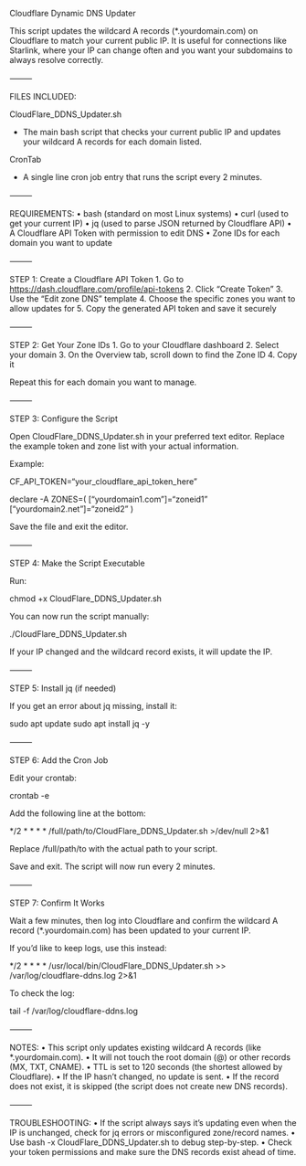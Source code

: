 Cloudflare Dynamic DNS Updater

This script updates the wildcard A records (*.yourdomain.com) on Cloudflare to match your current public IP. It is useful for connections like Starlink, where your IP can change often and you want your subdomains to always resolve correctly.

⸻

FILES INCLUDED:

CloudFlare_DDNS_Updater.sh
- The main bash script that checks your current public IP and updates your wildcard A records for each domain listed.

CronTab
- A single line cron job entry that runs the script every 2 minutes.

⸻

REQUIREMENTS:
	•	bash (standard on most Linux systems)
	•	curl (used to get your current IP)
	•	jq (used to parse JSON returned by Cloudflare API)
	•	A Cloudflare API Token with permission to edit DNS
	•	Zone IDs for each domain you want to update

⸻

STEP 1: Create a Cloudflare API Token
	1.	Go to https://dash.cloudflare.com/profile/api-tokens
	2.	Click “Create Token”
	3.	Use the “Edit zone DNS” template
	4.	Choose the specific zones you want to allow updates for
	5.	Copy the generated API token and save it securely

⸻

STEP 2: Get Your Zone IDs
	1.	Go to your Cloudflare dashboard
	2.	Select your domain
	3.	On the Overview tab, scroll down to find the Zone ID
	4.	Copy it

Repeat this for each domain you want to manage.

⸻

STEP 3: Configure the Script

Open CloudFlare_DDNS_Updater.sh in your preferred text editor.
Replace the example token and zone list with your actual information.

Example:

CF_API_TOKEN=“your_cloudflare_api_token_here”

declare -A ZONES=(
[“yourdomain1.com”]=“zoneid1”
[“yourdomain2.net”]=“zoneid2”
)

Save the file and exit the editor.

⸻

STEP 4: Make the Script Executable

Run:

chmod +x CloudFlare_DDNS_Updater.sh

You can now run the script manually:

./CloudFlare_DDNS_Updater.sh

If your IP changed and the wildcard record exists, it will update the IP.

⸻

STEP 5: Install jq (if needed)

If you get an error about jq missing, install it:

sudo apt update
sudo apt install jq -y

⸻

STEP 6: Add the Cron Job

Edit your crontab:

crontab -e

Add the following line at the bottom:

*/2 * * * * /full/path/to/CloudFlare_DDNS_Updater.sh >/dev/null 2>&1

Replace /full/path/to with the actual path to your script.

Save and exit. The script will now run every 2 minutes.

⸻

STEP 7: Confirm It Works

Wait a few minutes, then log into Cloudflare and confirm the wildcard A record (*.yourdomain.com) has been updated to your current IP.

If you’d like to keep logs, use this instead:

*/2 * * * * /usr/local/bin/CloudFlare_DDNS_Updater.sh >> /var/log/cloudflare-ddns.log 2>&1

To check the log:

tail -f /var/log/cloudflare-ddns.log

⸻

NOTES:
	•	This script only updates existing wildcard A records (like *.yourdomain.com).
	•	It will not touch the root domain (@) or other records (MX, TXT, CNAME).
	•	TTL is set to 120 seconds (the shortest allowed by Cloudflare).
	•	If the IP hasn’t changed, no update is sent.
	•	If the record does not exist, it is skipped (the script does not create new DNS records).

⸻

TROUBLESHOOTING:
	•	If the script always says it’s updating even when the IP is unchanged, check for jq errors or misconfigured zone/record names.
	•	Use bash -x CloudFlare_DDNS_Updater.sh to debug step-by-step.
	•	Check your token permissions and make sure the DNS records exist ahead of time.
